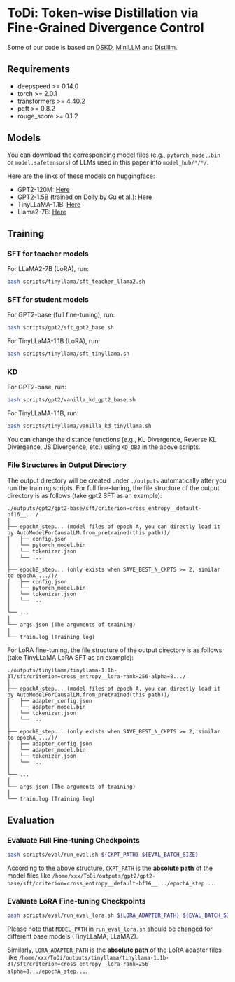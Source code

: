 # ToDi: Token-wise Distillation via Fine-Grained Divergence Control

Some of our code is based on [DSKD](https://github.com/songmzhang/DSKD), [MiniLLM](https://github.com/microsoft/LMOps/tree/main/minillm) and [Distillm](https://github.com/jongwooko/distillm/tree/master).

## Requirements
- deepspeed >= 0.14.0
- torch >= 2.0.1
- transformers >= 4.40.2
- peft >= 0.8.2
- rouge_score >= 0.1.2


## Models
You can download the corresponding model files (e.g., `pytorch_model.bin` or `model.safetensors`) of LLMs used in this paper into `model_hub/*/*/`.

Here are the links of these models on huggingface:
- GPT2-120M: [Here](https://huggingface.co/openai-community/gpt2)
- GPT2-1.5B (trained on Dolly by Gu et al.): [Here](https://github.com/microsoft/LMOps/blob/main/minillm/README.md#31-resources)
- TinyLLaMA-1.1B: [Here](https://huggingface.co/TinyLlama/TinyLlama-1.1B-intermediate-step-1431k-3T)
- Llama2-7B: [Here](https://huggingface.co/meta-llama/Llama-2-7b-hf)

## Training
### SFT for teacher models

For LLaMA2-7B (LoRA), run:
```bash
bash scripts/tinyllama/sft_teacher_llama2.sh
```


### SFT for student models
For GPT2-base (full fine-tuning), run:
```bash
bash scripts/gpt2/sft_gpt2_base.sh
```

For TinyLLaMA-1.1B (LoRA), run:
```bash
bash scripts/tinyllama/sft_tinyllama.sh
```


### KD 
For GPT2-base, run:
```bash
bash scripts/gpt2/vanilla_kd_gpt2_base.sh
```

For TinyLLaMA-1.1B, run:
```bash
bash scripts/tinyllama/vanilla_kd_tinyllama.sh
```

You can change the distance functions (e.g., KL Divergence, Reverse KL Divergence, JS Divergence, etc.) using `KD_OBJ` in the above scripts.






### File Structures in Output Directory
The output directory will be created under `./outputs` automatically after you run the training scripts. 
For full fine-tuning, the file structure of the output directory is as follows (take gpt2 SFT as an example):
```
./outputs/gpt2/gpt2-base/sft/criterion=cross_entropy__default-bf16__.../
│
├── epochA_step... (model files of epoch A, you can directly load it by AutoModelForCausalLM.from_pretrained(this path))/
│   ├── config.json
│   └── pytorch_model.bin
│   └── tokenizer.json
│   └── ...
│
├── epochB_step... (only exists when SAVE_BEST_N_CKPTS >= 2, similar to epochA_.../)/
│   ├── config.json
│   └── pytorch_model.bin
│   └── tokenizer.json
│   └── ...
│
└── ...
│
└── args.json (The arguments of training)
│
└── train.log (Training log)
```
For LoRA fine-tuning, the file structure of the output directory is as follows (take TinyLLaMA LoRA SFT as an example):
```
./outputs/tinyllama/tinyllama-1.1b-3T/sft/criterion=cross_entropy__lora-rank=256-alpha=8.../
│
├── epochA_step... (model files of epoch A, you can directly load it by AutoModelForCausalLM.from_pretrained(this path))/
│   ├── adapter_config.json
│   └── adapter_model.bin
│   └── tokenizer.json
│   └── ...
│
├── epochB_step... (only exists when SAVE_BEST_N_CKPTS >= 2, similar to epochA_.../)/
│   ├── adapter_config.json
│   └── adapter_model.bin
│   └── tokenizer.json
│   └── ...
│
└── ...
│
└── args.json (The arguments of training)
│
└── train.log (Training log)
```

## Evaluation
### Evaluate Full Fine-tuning Checkpoints
```bash
bash scripts/eval/run_eval.sh ${CKPT_PATH} ${EVAL_BATCH_SIZE}
```
According to the above structure, `CKPT_PATH` is the **absolute path** of the model files like `/home/xxx/ToDi/outputs/gpt2/gpt2-base/sft/criterion=cross_entropy__default-bf16__.../epochA_step...`.

### Evaluate LoRA Fine-tuning Checkpoints
```bash
bash scripts/eval/run_eval_lora.sh ${LORA_ADAPTER_PATH} ${EVAL_BATCH_SIZE}
```
Please note that `MODEL_PATH` in `run_eval_lora.sh` should be changed for different base models (TinyLLaMA, LLaMA2).

Similarly, `LORA_ADAPTER_PATH` is the **absolute path** of the LoRA adapter files like `/home/xxx/ToDi/outputs/tinyllama/tinyllama-1.1b-3T/sft/criterion=cross_entropy__lora-rank=256-alpha=8.../epochA_step...`.



